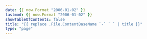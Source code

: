 ```yaml
---
date: {{ now.Format "2006-01-02" }}
lastmod: {{ now.Format "2006-01-02" }}
showTableOfContents: false
title: "{{ replace .File.ContentBaseName `-` ` ` | title }}"
type: "page"
---
```

